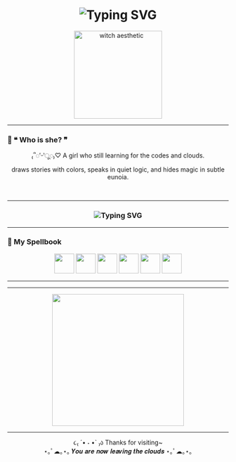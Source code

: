 <!-- HEADER -->
<h1 align="center">
  <img src="https://readme-typing-svg.demolab.com?font=Fira+Code&size=26&pause=1000&center=true&vCenter=true&width=435&lines=｡･:*:･ﾟ★,｡･:*:･ﾟ☆+.*+Let+the+Clouds+Speak+｡･:*:･ﾟ★,｡･:*:･ﾟ☆+.*+" alt="Typing SVG" />
</h1>

<p align="center">
  <img src="https://i.pinimg.com/originals/e6/0f/13/e60f13716e7e8cfefbd3a46517d47d90.gif" width="200" alt="witch aesthetic"/>
</p>

---

<!-- ABOUT ME SECTION -->
### 🌙 ❝ Who is she? ❞
<div align="center">
  
  <p>₍՞◌′ᵕ‵ू◌₎♡  A girl who still learning for the codes and clouds.</p>
  
  <p>draws stories with colors, speaks in quiet logic, and hides magic in subtle eunoia.</p>

  <br>
</div>

---

<!-- ANIMATED LINE -->
<h3 align="center">
  <img src="https://readme-typing-svg.demolab.com?font=Source+Code+Pro&size=18&duration=4000&pause=1000&center=true&width=435&lines=↳+Currently+deploying+serverless+magic.;↳+Sketching+worlds+with+Ibis+Paint.;↳+Taming+VPC+dragons.;↳+Crafting+cloud+realms..+" alt="Typing SVG" />
</h3>

---

<!-- TECH STACK -->
### 🧰 My Spellbook
<p align="center">
  <img src="https://avatars.githubusercontent.com/u/2232217?s=200&v=4" width="45px" />
  <img src="https://cdn.jsdelivr.net/gh/devicons/devicon/icons/linux/linux-original.svg" width="45px" />
  <img src="https://cdn.jsdelivr.net/gh/devicons/devicon/icons/python/python-original.svg" width="45px" />
  <img src="https://cdn.jsdelivr.net/gh/devicons/devicon/icons/html5/html5-original.svg" width="45px" />
  <img src="https://cdn.jsdelivr.net/gh/devicons/devicon/icons/css3/css3-original.svg" width="45px" />
  <img src="https://raw.githubusercontent.com/simple-icons/simple-icons/develop/icons/amazonaws.svg" width="45px" />
</p>

---

---

<!-- ARTWORK / MOOD -->
<p align="center">
  <img src="https://i.pinimg.com/originals/16/c5/3a/16c53a496f81e81b241250dd50c15a8c.gif" width="300px" />
</p>

---

<p align="center">
  ૮₍ ´• ˕ •` ₎ა Thanks for visiting~
  <br>⋆｡ﾟ☁︎｡⋆｡ 𝒀𝒐𝒖 𝒂𝒓𝒆 𝒏𝒐𝒘 𝒍𝒆𝒂𝒗𝒊𝒏𝒈 𝒕𝒉𝒆 𝒄𝒍𝒐𝒖𝒅𝒔 ⋆｡ﾟ☁︎｡⋆｡
</p>
